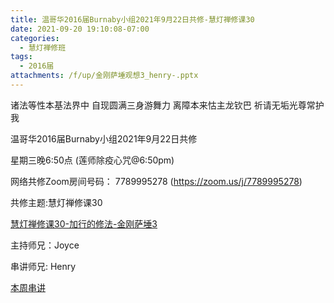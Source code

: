 ```yaml
---
title: 温哥华2016届Burnaby小组2021年9月22日共修-慧灯禅修课30
date: 2021-09-20 19:10:08-07:00
categories:
  - 慧灯禅修班
tags:
  - 2016届
attachments: /f/up/金刚萨埵观想3_henry-.pptx
---
```

诸法等性本基法界中 自现圆满三身游舞力 离障本来怙主龙钦巴 祈请无垢光尊常护我

温哥华2016届Burnaby小组2021年9月22日共修 

星期三晚6:50点 (莲师除疫心咒@6:50pm)

网络共修Zoom房间号码： 7789995278 (<https://zoom.us/j/7789995278>)

共修主题:慧灯禅修课30

[慧灯禅修课30-加行的修法-金刚萨埵3](https://www.huidengzhiguang.com/index.php/huideng-jiangtang/2016-07-21-09-15-04/2018-02-06-07-52-48/3844-l19008) 


主持师兄：Joyce

串讲师兄: Henry

[本周串讲](http://huidengchanxiu.net/hdv/f/up/金刚萨埵观想3_henry-.pptx)